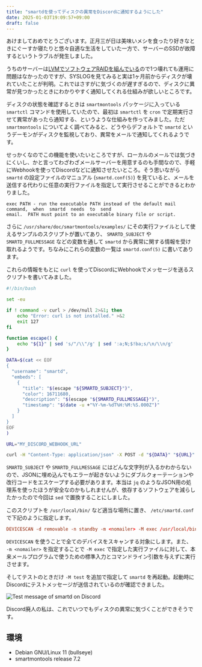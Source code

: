 ```yaml
---
title: "smartdを使ってディスクの異常をDiscordに通知するようにした"
date: 2025-01-03T19:09:57+09:00
draft: false
---
```


あけましておめでとうございます。正月三が日は美味いメシを食ったり好きなときにぐーすか寝たりと悠々自適な生活をしていた一方で、サーバーのSSDが故障するというトラブルが発生しました。

うちのサーバーは[LVMでソフトウェアRAIDを組んでいる](/archives/20230921123221/)ので1つ壊れても運用に問題はなかったのですが、SYSLOGを見てみると実は1ヶ月前からディスクが壊れていたことが判明。これではさすがに気づくのが遅すぎるので、ディスクに異常が見つかったときにわかりやすく通知してくれる仕組みが欲しいところです。

<!--more-->

ディスクの状態を確認するときは `smartmontools` パッケージに入っている `smartctl` コマンドを使用していたので、最初は `smartctl` を `cron` で定期実行させて異常があったら通知する、というような仕組みを作ってみました。ただ `smartmontools` についてよく調べてみると、どうやらデフォルトで `smartd` というデーモンがディスクを監視しており、異常をメールで通知してくれるようです。

せっかくなのでこの機能を使いたいところですが、ローカルのメールでは気づきにくいし、かと言ってわざわざメールサーバーを用意するのも手間なので、手軽にWebhookを使ってDiscordなどに通知させたいところ。そう思いながら `smartd` の設定ファイルのマニュアル (`smartd.conf(5)`) を見ていると、メールを送信する代わりに任意の実行ファイルを指定して実行させることができるとわかりました。

```
exec PATH - run the executable PATH instead of the default mail command,  when  smartd  needs  to  send
email.  PATH must point to an executable binary file or script.
```

さらに `/usr/share/doc/smartmontools/examples/` にその実行ファイルとして使えるサンプルのスクリプトが置いてあり、 `SMARTD_SUBJECT` や `SMARTD_FULLMESSAGE` などの変数を通して `smartd` から異常に関する情報を受け取れるようです。ちなみにこれらの変数の一覧は `smartd.conf(5)` に書いてあります。

これらの情報をもとに `curl` を使ってDiscordにWebhookでメッセージを送るスクリプトを書いてみました。

```sh
#!/bin/bash

set -eu

if ! command -v curl > /dev/null 2>&1; then
    echo "Error: curl is not installed." >&2
    exit 127
fi

function escape() {
    echo "${1}" | sed 's/"/\\"/g' | sed ':a;N;$!ba;s/\n/\\n/g'
}

DATA=$(cat << EOF
{
  "username": "smartd",
  "embeds": [
    {
      "title": "$(escape "${SMARTD_SUBJECT}")",
      "color": 16711680,
      "description": "$(escape "${SMARTD_FULLMESSAGE}")",
      "timestamp": "$(date -u +"%Y-%m-%dT%H:%M:%S.000Z")"
    }
  ]
}
EOF
)

URL="MY_DISCORD_WEBHOOK_URL"

curl -H "Content-Type: application/json" -X POST -d "${DATA}" "${URL}"
```

`SMARTD_SUBJECT` や `SMARTD_FULLMESSAGE` にはどんな文字列が入るかわからないので、JSONに埋め込んでもエラーが起きないようにダブルクォーテーションや改行コードをエスケープする必要があります。本当は `jq` のようなJSON用の処理系を使ったほうが安全なのかもしれませんが、依存するソフトウェアを減らしたかったので今回は `sed` で置換することにしました。

このスクリプトを `/usr/local/bin/` など適当な場所に置き、 `/etc/smartd.conf` で下記のように指定します。

```conf
DEVICESCAN -d removable -n standby -m <nomailer> -M exec /usr/local/bin/smartd-discord-notifier
```

`DEVICESCAN` を使うことで全てのデバイスをスキャンする対象にします。また、 `-m <nomailer>` を指定することで `-M exec` で指定した実行ファイルに対して、本来メールプログラムで使うための標準入力とコマンドライン引数を与えずに実行させます。

そしてテストのときだけ `-M test` を追加で指定して `smartd` を再起動。起動時にDiscordにテストメッセージが送信されているのが確認できました。

![Test message of smartd on Discord](/images/20250103210841.png)

Discord廃人の私は、これでいつでもディスクの異常に気づくことができそうです。

## 環境

- Debian GNU/Linux 11 (bullseye)
- smartmontools release 7.2
